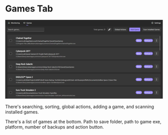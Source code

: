 # Games Tab

<img src="../.gitbook/assets/image (1).png" alt="" />

There's searching, sorting, global actions, adding a game, and scanning installed games.

There's a list of games at the bottom. Path to save folder, path to game exe, platform, number of backups and action button.

